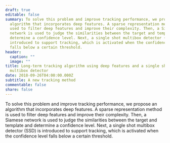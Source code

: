```yaml
---
draft: true
editable: false
summary: To solve this problem and improve tracking performance, we propose an
  algorithm that incorporates deep features. A sparse representation method is
  used to filter deep features and improve their complexity. Then, a Siamese
  network is used to judge the similarities between the target and template and
  determine a confidence level. Next, a single shot multibox detector (SSD) is
  introduced to support tracking, which is activated when the confidence level
  falls below a certain threshold.
header:
  caption: ""
  image: ""
title: Long-term tracking algorithm using deep features and a single shot
  multibox detector
date: 2018-09-26T04:00:00.000Z
subtitle: A new tracking method
commentable: false
share: false
---
```

To solve this problem and improve tracking performance, we propose an algorithm that incorporates deep features. A sparse representation method is used to filter deep features and improve their complexity. Then, a Siamese network is used to judge the similarities between the target and template and determine a confidence level. Next, a single shot multibox detector (SSD) is introduced to support tracking, which is activated when the confidence level falls below a certain threshold.